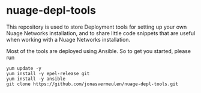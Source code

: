 # nuage-depl-tools


This repository is used to store Deployment tools for setting up your own Nuage Networks installation, and to share little code snippets that are useful when working with a Nuage Networks installation.

Most of the tools are deployed using Ansible. So to get you started, please run

```
yum update -y
yum install -y epel-release git
yum install -y ansible
git clone https://github.com/jonasvermeulen/nuage-depl-tools.git 
```

  
